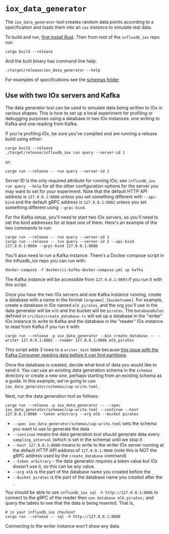 # `iox_data_generator`

The `iox_data_generator` tool creates random data points according to a specification and loads them
into an `iox` instance to simulate real data.

To build and run, [first install Rust](https://www.rust-lang.org/tools/install). Then from root of the `influxdb_iox` repo run:

```
cargo build --release
```

And the built binary has command line help:

```
./target/release/iox_data_generator --help
```

For examples of specifications see the [schemas folder](schemas)

## Use with two IOx servers and Kafka

The data generator tool can be used to simulate data being written to IOx in various shapes. This
is how to set up a local experiment for profiling or debugging purposes using a database in two IOx
instances: one writing to Kafka and one reading from Kafka.

If you're profiling IOx, be sure you've compiled and are running a release build using either:

```
cargo build --release
./target/release/influxdb_iox run query --server-id 1
```

or:

```
cargo run --release -- run query --server-id 1
```

Server ID is the only required attribute for running IOx; see `influxdb_iox run query --help` for all the
other configuration options for the server you may want to set for your experiment. Note that the
default HTTP API address is `127.0.0.1:8080` unless you set something different with `--api-bind`
and the default gRPC address is `127.0.0.1:8082` unless you set something different using
`--grpc-bind`.

For the Kafka setup, you'll need to start two IOx servers, so you'll need to set the bind addresses
for at least one of them. Here's an example of the two commands to run:

```
cargo run --release -- run query --server-id 1
cargo run --release -- run query --server-id 2 --api-bind 127.0.0.1:8084 --grpc-bind 127.0.0.1:8086
```

You'll also need to run a Kafka instance. There's a Docker compose script in the influxdb_iox
repo you can run with:

```
docker-compose -f docker/ci-kafka-docker-compose.yml up kafka
```

The Kafka instance will be accessible from `127.0.0.1:9093` if you run it with this script.

Once you have the two IOx servers and one Kafka instance running, create a database with a name in
the format `[orgname]_[bucketname]`. For example, create a database in IOx named `mlb_pirates`, and
the org you'll use in the data generator will be `mlb` and the bucket will be `pirates`. The
`DatabaseRules` defined in `src/bin/create_database.rs` will set up a database in the "writer" IOx
instance to write to Kafka and the database in the "reader" IOx instance to read from Kafka if
you run it with:

```
cargo run --release -p iox_data_generator --bin create_database -- --writer 127.0.0.1:8082 --reader 127.0.0.1:8086 mlb_pirates
```

This script adds 3 rows to a `writer_test` table because [this issue with the Kafka Consumer
needing data before it can find partitions](https://github.com/influxdata/influxdb_iox/issues/2189).

Once the database is created, decide what kind of data you would like to send it. You can use an
existing data generation schema in the `schemas` directory or create a new one, perhaps starting
from an existing schema as a guide. In this example, we're going to use
`iox_data_generator/schemas/cap-write.toml`.

Next, run the data generation tool as follows:

```
cargo run --release -p iox_data_generator -- --spec iox_data_generator/schemas/cap-write.toml --continue --host 127.0.0.1:8080 --token arbitrary --org mlb --bucket pirates
```

- `--spec iox_data_generator/schemas/cap-write.toml` sets the schema you want to use to generate the data
- `--continue` means the data generation tool should generate data every `sampling_interval` (which
  is set in the schema) until we stop it
- `--host 127.0.0.1:8080` means to write to the writer IOx server running at the default HTTP API address
  of `127.0.0.1:8080` (note this is NOT the gRPC address used by the `create_database` command)
- `--token arbitrary` - the data generator requires a token value but IOx doesn't use it, so this
  can be any value.
- `--org mlb` is the part of the database name you created before the `_`
- `--bucket pirates` is the part of the database name you created after the `_`

You should be able to use `influxdb_iox sql -h http://127.0.0.1:8086` to connect to the gRPC of the reader
then `use database mlb_pirates;` and query the tables to see that the data is being inserted. That
is,

```
# in your influxdb_iox checkout
cargo run --release -- sql -h http://127.0.0.1:8086
```

Connecting to the writer instance won't show any data.
